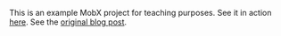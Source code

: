 This is an example MobX project for teaching purposes. 
See it in action [here](https://rjdlee.com/projects/pokedex/).
See the [original blog post](https://blog.rjdlee.com/managing-state-in-mobx/). 

